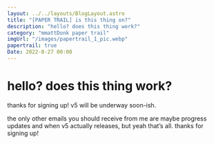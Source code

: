 ```yaml
---
layout: ../../layouts/BlogLayout.astro
title: "[PAPER TRAIL] is this thing on?"
description: "hello? does this thing work?"
category: "mmattDonk paper trail"
imgUrl: "/images/papertrail_1_pic.webp"
papertrail: true
Date: 2022-8-27 00:00
---
```


# hello? does this thing work?

thanks for signing up! v5 will be underway soon-ish.

the only other emails you should receive from me are maybe progress updates and when v5 actually releases, but yeah that’s all. thanks for signing up!
